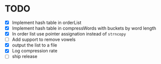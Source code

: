 # TODO
- [x] Implement hash table in orderList
- [x] Implement hash table in compressWords with buckets by word length
- [x] In order list use pointer assignation instead of `strncopy`
- [ ] Add support to remove vowels
- [x] output the list to a file
- [x] Log compression rate
- [ ] ship release